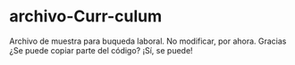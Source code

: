 # archivo-Curr-culum
Archivo de muestra para buqueda laboral. No modificar, por ahora. Gracias
¿Se puede copiar parte del código? ¡Sí, se puede!
